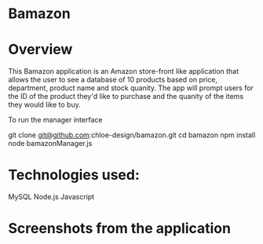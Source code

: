 # Bamazon

# Overview
This Bamazon application is an Amazon store-front like application that allows the user to see a database of 10 products based on price, department, product name and stock quanity.  The app will prompt users for the ID of the product they'd like to purchase and the quanity of the items they would like to buy.

To run the manager interface

git clone git@github.com:chloe-design/bamazon.git
cd bamazon
npm install
node bamazonManager.js

# Technologies used:
MySQL
Node.js
Javascript

# Screenshots from the application

